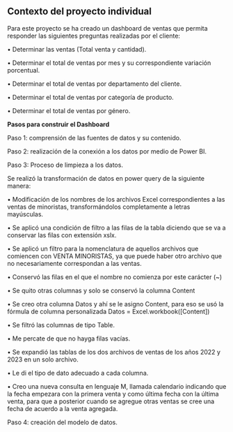 ## **Contexto del proyecto individual**
Para este proyecto se ha creado un dashboard de ventas que permita responder las siguientes preguntas realizadas por el cliente:

•	Determinar las ventas (Total venta y cantidad).

•	Determinar el total de ventas por mes y su correspondiente variación porcentual.

•	Determinar el total de ventas por departamento del cliente.

•	Determinar el total de ventas por categoría de producto.

•	Determinar el total de ventas por género.

**Pasos para construir el Dashboard**

Paso 1: comprensión de las fuentes de datos y su contenido.

Paso 2: realización de la conexión a los datos por medio de Power BI.

Paso 3:  Proceso de limpieza a los datos.

Se realizó la transformación de datos en power query de la siguiente manera:

•	Modificación de los nombres de los archivos Excel correspondientes a las ventas de minoristas, transformándolos completamente a letras mayúsculas.

•	Se aplicó una condición de filtro a las filas de la tabla diciendo que se va a conservar las filas con extensión xslx.

•	Se aplicó un filtro para la nomenclatura de aquellos archivos que comiencen con VENTA MINORISTAS, ya que puede haber otro archivo que no necesariamente correspondan a las ventas.

•	Conservó las filas en el que el nombre no comienza por este carácter (~)

•	Se quito otras columnas y solo se conservó la columna Content

•	Se creo otra columna Datos y ahí se le asigno Content, para eso se usó la fórmula de columna personalizada   Datos = Excel.workbook([Content])

•	Se filtró las columnas de tipo Table.

•	Me percate de que no hayga filas vacías.

•	Se expandió las tablas de los dos archivos de ventas de los años 2022 y 2023 en un solo archivo.

•	Le di el tipo de dato adecuado a cada columna.

•	Creo una nueva consulta en lenguaje M, llamada calendario indicando que la fecha empezara con la primera venta y como última fecha con la última venta, para que a posterior cuando se agregue otras ventas se cree una fecha de acuerdo a la venta agregada.

Paso 4: creación del modelo de datos.

